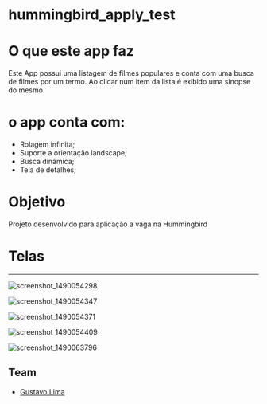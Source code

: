 # hummingbird_apply_test

# O que este app faz

Este App possui uma listagem de filmes populares e conta com uma busca de filmes por um termo. Ao clicar num item da lista é exibido uma sinopse do mesmo.

# o app conta com:
*  Rolagem infinita;
*  Suporte a orientação landscape;
*  Busca dinâmica;
*  Tela de detalhes;


# Objetivo
Projeto desenvolvido para aplicação a vaga na Hummingbird


# Telas
-------------
![screenshot_1490054298](https://cloud.githubusercontent.com/assets/5880826/24130169/c4612788-0dc5-11e7-81bd-c8acfcd438f7.png)

![screenshot_1490054347](https://cloud.githubusercontent.com/assets/5880826/24130175/cd730fbc-0dc5-11e7-8721-72981a0342c6.png)

![screenshot_1490054371](https://cloud.githubusercontent.com/assets/5880826/24130178/d13efb1a-0dc5-11e7-9607-c890dfbf5c66.png)

![screenshot_1490054409](https://cloud.githubusercontent.com/assets/5880826/24130182/d41e0aa6-0dc5-11e7-956a-4a9b82f8954a.png)

![screenshot_1490063796](https://cloud.githubusercontent.com/assets/5880826/24130232/1bc9e654-0dc6-11e7-90c8-4b0ab37d3d06.png)

Team
-------------
- [Gustavo Lima](https://www.linkedin.com/in/gustavo-lima-37083386/)
